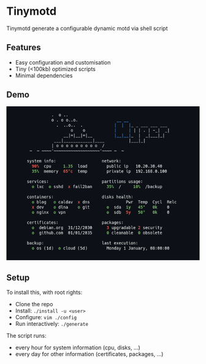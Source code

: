 # Tinymotd

Tinymotd generate a configurable dynamic motd via shell script

## Features

* Easy configuration and customisation
* Tiny (<100kb) optimized scripts
* Minimal dependencies

## Demo

![tinymotd](./motd.png)

## Setup

To install this, with root rights:

* Clone the repo
* Install: `./install -u <user>`
* Configure: `vim ./config`
* Run interactively: `./generate`

The script runs:
* every hour for system information (cpu, disks, ...)
* every day for other information (certificates, packages, ...)

